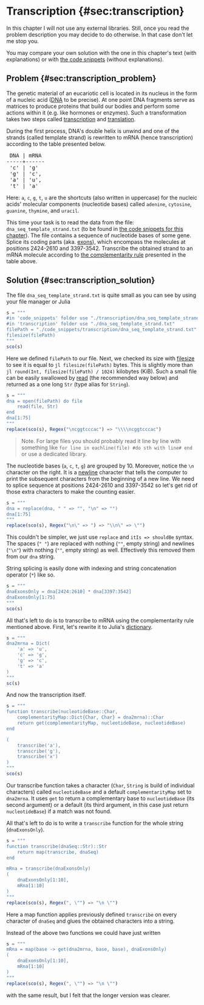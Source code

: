 # Transcription {#sec:transcription}

In this chapter I will not use any external libraries. Still, once you read the
problem description you may decide to do otherwise. In that case don't let me
stop you.

You may compare your own solution with the one in this chapter's text (with
explanations) or with [the code
snippets](https://github.com/b-lukaszuk/BS_wJ_eng/tree/main/code_snippets/transcription)
(without explanations).

## Problem {#sec:transcription_problem}

The genetic material of an eucariotic cell is located in its nucleus in the form
of a nucleic acid ([DNA](https://en.wikipedia.org/wiki/DNA) to be precise). At
one point DNA fragments serve as matrices to produce proteins that build our
bodies and perform some actions within it (e.g. like hormones or enzymes). Such
a transformation takes two steps called
[transcription](https://en.wikipedia.org/wiki/Transcription_(biology)) and
[translation](https://en.wikipedia.org/wiki/Translation_(biology)).

During the first process, DNA's double helix is unwind and one of the strands
(called template strand) is rewritten to mRNA (hence transcription) according to
the table presented below.

<pre>
 DNA | mRNA
-----+------
 'c' | 'g'
 'g' | 'c',
 'a' | 'u',
 't' | 'a'
</pre>

Here: `a`, `c`, `g`, `t`, `u` are the shortcuts (also written in uppercase) for
the nucleic acids' molecular components (nucleotide bases) called `adenine`,
`cytosine`, `guanine`, `thymine`, and `uracil`.

This time your task is to read the data from the file:
`dna_seq_template_strand.txt` (to be found in [the code snippets for this
chapter](https://github.com/b-lukaszuk/BS_wJ_eng/tree/main/code_snippets/transcription)).
The file contains a sequence of nucleotide bases of some gene. Splice its coding
parts (aka. [exons](https://en.wikipedia.org/wiki/Exon)), which encompass the
molecules at positions 2424-2610 and 3397-3542. Transcribe the obtained strand
to an mRNA molecule according to [the complementarity
rule](https://en.wikipedia.org/wiki/Complementarity_(molecular_biology)#DNA_and_RNA_base_pair_complementarity)
presented in the table above.

## Solution {#sec:transcription_solution}

The file `dna_seq_template_strand.txt` is quite small as you can see by using
your file manager or Julia

```jl
s = """
#in 'code_snippets' folder use "./transcription/dna_seq_template_strand.txt"
#in 'transcription' folder use "./dna_seq_template_strand.txt"
filePath = "./code_snippets/transcription/dna_seq_template_strand.txt"
filesize(filePath)
"""
sco(s)
```

Here we defined `filePath` to our file. Next, we checked its size with
[filesize](https://docs.julialang.org/en/v1/base/file/#Base.filesize) to see it
is equal to `jl filesize(filePath)` bytes. This is slightly more than
 `jl round(Int, filesize(filePath) / 1024)` kilobytes (KiB). Such a small file
can be easily swallowed by
[read](https://docs.julialang.org/en/v1/base/io-network/#Base.read) (the
recommended way below) and returned as a one long `Str` (type alias for
`String`).

```jl
s = """
dna = open(filePath) do file
	read(file, Str)
end
dna[1:75]
"""
replace(sco(s), Regex("\ncggtcccac") => "\\\\ncggtcccac")
```

> Note. For large files you should probably read it line by line with something
> like `for line in eachline(file) #do sth with line# end` or use a dedicated
> library.

The nucleotide bases (`a`, `c`, `t`, `g`) are grouped by 10. Moreover, notice
the `\n` character on the right. It is a
[newline](https://en.wikipedia.org/wiki/Newline) character that tells the
computer to print the subsequent characters from the beginning of a new line. We
need to splice sequence at positions 2424-2610 and 3397-3542 so let's get rid of
those extra characters to make the counting easier.

```jl
s = """
dna = replace(dna, " " => "", "\n" => "")
dna[1:75]
"""
replace(sco(s), Regex("\n\" => ") => "\\n\" => \"")
```

This couldn't be simpler, we just use `replace` and `itIs => shouldBe` syntax.
The spaces (`" "`) are replaced with nothing (`""`, empty string) and newlines
(`"\n"`) with nothing (`""`, empty string) as well. Effectively this removed
them from our `dna` string.

String splicing is easily done with indexing and string concatenation operator
(`*`) like so.

```jl
s = """
dnaExonsOnly = dna[2424:2610] * dna[3397:3542]
dnaExonsOnly[1:75]
"""
sco(s)
```

All that's left to do is to transcribe to mRNA using the complementarity rule
mentioned above. First, let's rewrite it to Julia's
[dictionary](https://b-lukaszuk.github.io/RJ_BS_eng/julia_language_decision_making#sec:julia_language_dictionaries).

```jl
s = """
dna2mrna = Dict(
    'a' => 'u',
    'c' => 'g',
    'g' => 'c',
    't' => 'a'
)
"""
sc(s)
```

And now the transcription itself.

```jl
s = """
function transcribe(nucleotideBase::Char,
    complementarityMap::Dict{Char, Char} = dna2mrna)::Char
    return get(complementarityMap, nucleotideBase, nucleotideBase)
end

(
	transcribe('a'),
	transcribe('g'),
	transcribe('x')
)
"""
sco(s)
```

Our transcribe function takes a character (`Char`, `String` is build of
individual characters) called `nucleotideBase` and a default
`complementarityMap` set to `dna2mrna`. It uses `get` to return a complementary
base to `nucleotideBase` (its second argument) or a default (its third argument,
in this case just return `nucleotideBase`) if a match was not found.

All that's left to do is to write a `transcribe` function for the whole string
(`dnaExonsOnly`).

```jl
s = """
function transcribe(dnaSeq::Str)::Str
    return map(transcribe, dnaSeq)
end

mRna = transcribe(dnaExonsOnly)
(
	dnaExonsOnly[1:10],
	mRna[1:10]
)
"""
replace(sco(s), Regex(", \"") => "\n \"")
```

Here a map function applies previously defined `transcribe` on every character
of `dnaSeq` and glues the obtained characters into a string.

Instead of the above two functions we could have just written

```jl
s = """
mRna = map(base -> get(dna2mrna, base, base), dnaExonsOnly)
(
	dnaExonsOnly[1:10],
	mRna[1:10]
)
"""
replace(sco(s), Regex(", \"") => "\n \"")
```

with the same result, but I felt that the longer version was clearer.
